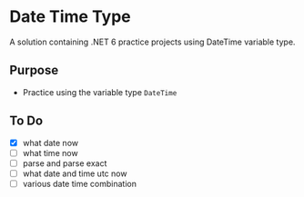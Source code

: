 # Date Time Type
A solution containing .NET 6 practice projects using DateTime variable type.

## Purpose
- Practice using the variable type `DateTime`

## To Do
- [x] what date now
- [ ] what time now
- [ ] parse and parse exact
- [ ] what date and time utc now
- [ ] various date time combination